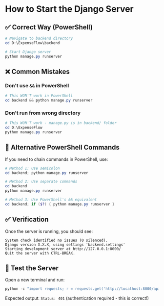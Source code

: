 # How to Start the Django Server

## ✅ Correct Way (PowerShell)

```powershell
# Navigate to backend directory
cd D:\ExpenseFlow\backend

# Start Django server
python manage.py runserver
```

## ❌ Common Mistakes

### Don't use `&&` in PowerShell
```powershell
# This WON'T work in PowerShell
cd backend && python manage.py runserver
```

### Don't run from wrong directory
```powershell
# This WON'T work - manage.py is in backend/ folder
cd D:\ExpenseFlow
python manage.py runserver
```

## 🔧 Alternative PowerShell Commands

If you need to chain commands in PowerShell, use:

```powershell
# Method 1: Use semicolon
cd backend; python manage.py runserver

# Method 2: Use separate commands
cd backend
python manage.py runserver

# Method 3: Use PowerShell's && equivalent
cd backend; if ($?) { python manage.py runserver }
```

## ✅ Verification

Once the server is running, you should see:
```
System check identified no issues (0 silenced).
Django version X.X.X, using settings 'backend.settings'
Starting development server at http://127.0.0.1:8000/
Quit the server with CTRL-BREAK.
```

## 🧪 Test the Server

Open a new terminal and run:
```powershell
python -c "import requests; r = requests.get('http://localhost:8000/api/auth/manager-history/'); print(f'Status: {r.status_code}')"
```

Expected output: `Status: 401` (authentication required - this is correct!)
